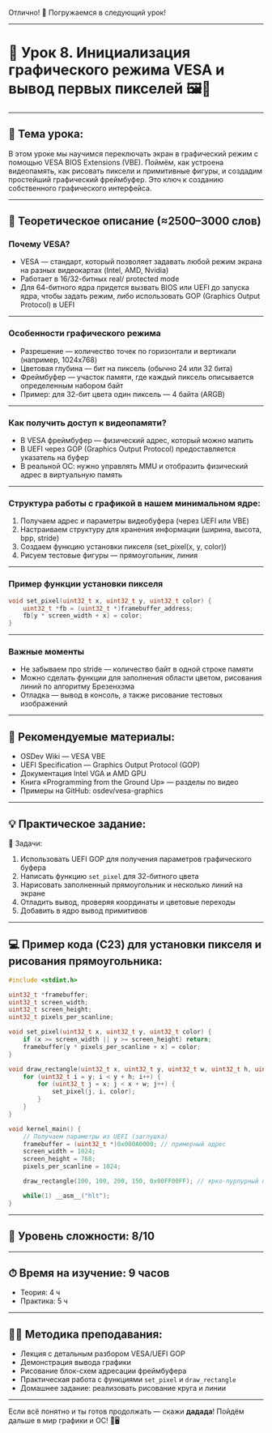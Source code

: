 Отлично! 🚀 Погружаемся в следующий урок!

---

# 🔹 Урок 8. Инициализация графического режима VESA и вывод первых пикселей 🖼️🎨

---

## 🧩 Тема урока:

В этом уроке мы научимся переключать экран в графический режим с помощью VESA BIOS Extensions (VBE). Поймём, как устроена видеопамять, как рисовать пиксели и примитивные фигуры, и создадим простейший графический фреймбуфер. Это ключ к созданию собственного графического интерфейса.

---

## 🧠 Теоретическое описание (≈2500–3000 слов)

### Почему VESA?

* VESA — стандарт, который позволяет задавать любой режим экрана на разных видеокартах (Intel, AMD, Nvidia)
* Работает в 16/32-битных real/ protected mode
* Для 64-битного ядра придется вызвать BIOS или UEFI до запуска ядра, чтобы задать режим, либо использовать GOP (Graphics Output Protocol) в UEFI

---

### Особенности графического режима

* Разрешение — количество точек по горизонтали и вертикали (например, 1024x768)
* Цветовая глубина — бит на пиксель (обычно 24 или 32 бита)
* Фреймбуфер — участок памяти, где каждый пиксель описывается определенным набором байт
* Пример: для 32-бит цвета один пиксель — 4 байта (ARGB)

---

### Как получить доступ к видеопамяти?

* В VESA фреймбуфер — физический адрес, который можно мапить
* В UEFI через GOP (Graphics Output Protocol) предоставляется указатель на буфер
* В реальной ОС: нужно управлять MMU и отобразить физический адрес в виртуальную память

---

### Структура работы с графикой в нашем минимальном ядре:

1. Получаем адрес и параметры видеобуфера (через UEFI или VBE)
2. Настраиваем структуру для хранения информации (ширина, высота, bpp, stride)
3. Создаем функцию установки пикселя (set\_pixel(x, y, color))
4. Рисуем тестовые фигуры — прямоугольник, линия

---

### Пример функции установки пикселя

```c
void set_pixel(uint32_t x, uint32_t y, uint32_t color) {
    uint32_t *fb = (uint32_t *)framebuffer_address;
    fb[y * screen_width + x] = color;
}
```

---

### Важные моменты

* Не забываем про stride — количество байт в одной строке памяти
* Можно сделать функции для заполнения области цветом, рисования линий по алгоритму Брезенхэма
* Отладка — вывод в консоль, а также рисование тестовых изображений

---

## 📘 Рекомендуемые материалы:

* OSDev Wiki — VESA VBE
* UEFI Specification — Graphics Output Protocol (GOP)
* Документация Intel VGA и AMD GPU
* Книга «Programming from the Ground Up» — разделы по видео
* Примеры на GitHub: osdev/vesa-graphics

---

## 💡 Практическое задание:

🔨 Задачи:

1. Использовать UEFI GOP для получения параметров графического буфера
2. Написать функцию `set_pixel` для 32-битного цвета
3. Нарисовать заполненный прямоугольник и несколько линий на экране
4. Отладить вывод, проверяя координаты и цветовые переходы
5. Добавить в ядро вывод примитивов

---

## 💻 Пример кода (C23) для установки пикселя и рисования прямоугольника:

```c
#include <stdint.h>

uint32_t *framebuffer;
uint32_t screen_width;
uint32_t screen_height;
uint32_t pixels_per_scanline;

void set_pixel(uint32_t x, uint32_t y, uint32_t color) {
    if (x >= screen_width || y >= screen_height) return;
    framebuffer[y * pixels_per_scanline + x] = color;
}

void draw_rectangle(uint32_t x, uint32_t y, uint32_t w, uint32_t h, uint32_t color) {
    for (uint32_t i = y; i < y + h; i++) {
        for (uint32_t j = x; j < x + w; j++) {
            set_pixel(j, i, color);
        }
    }
}

void kernel_main() {
    // Получаем параметры из UEFI (заглушка)
    framebuffer = (uint32_t *)0x000A0000; // примерный адрес
    screen_width = 1024;
    screen_height = 768;
    pixels_per_scanline = 1024;

    draw_rectangle(100, 100, 200, 150, 0x00FF00FF); // ярко-пурпурный прямоугольник

    while(1) __asm__("hlt");
}
```

---

## 🧠 Уровень сложности: 8/10

---

## ⏱ Время на изучение: 9 часов

* Теория: 4 ч
* Практика: 5 ч

---

## 🧑‍🏫 Методика преподавания:

* Лекция с детальным разбором VESA/UEFI GOP
* Демонстрация вывода графики
* Рисование блок-схем адресации фреймбуфера
* Практическая работа с функциями `set_pixel` и `draw_rectangle`
* Домашнее задание: реализовать рисование круга и линии

---

Если всё понятно и ты готов продолжать — скажи **дадада**!
Пойдём дальше в мир графики и ОС! 🌈🖥️
